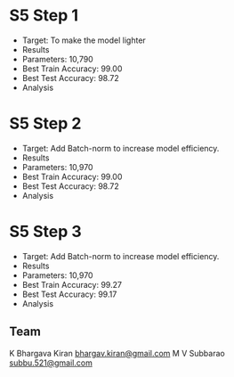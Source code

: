 # S5 Step 1

* Target: To make the model lighter
* Results
* Parameters: 10,790
* Best Train Accuracy: 99.00
* Best Test Accuracy: 98.72
* Analysis

# S5 Step 2

* Target: Add Batch-norm to increase model efficiency.
* Results
* Parameters: 10,970
* Best Train Accuracy: 99.00
* Best Test Accuracy: 98.72
* Analysis

# S5 Step 3

* Target: Add Batch-norm to increase model efficiency.
* Results
* Parameters: 10,970
* Best Train Accuracy: 99.27
* Best Test Accuracy: 99.17
* Analysis






## Team
K Bhargava Kiran 
bhargav.kiran@gmail.com
M V Subbarao
subbu.521@gmail.com

